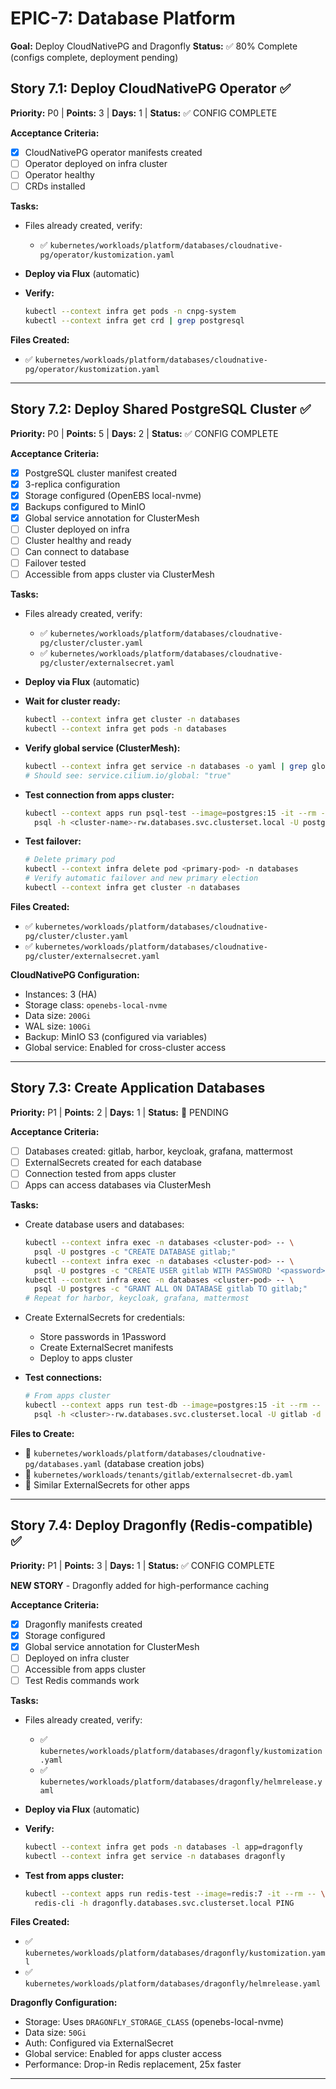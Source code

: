 # EPIC-7: Database Platform
**Goal:** Deploy CloudNativePG and Dragonfly
**Status:** ✅ 80% Complete (configs complete, deployment pending)

## Story 7.1: Deploy CloudNativePG Operator ✅
**Priority:** P0 | **Points:** 3 | **Days:** 1 | **Status:** ✅ CONFIG COMPLETE

**Acceptance Criteria:**
- [x] CloudNativePG operator manifests created
- [ ] Operator deployed on infra cluster
- [ ] Operator healthy
- [ ] CRDs installed

**Tasks:**
- Files already created, verify:
  - ✅ `kubernetes/workloads/platform/databases/cloudnative-pg/operator/kustomization.yaml`

- **Deploy via Flux** (automatic)

- **Verify:**
  ```bash
  kubectl --context infra get pods -n cnpg-system
  kubectl --context infra get crd | grep postgresql
  ```

**Files Created:**
- ✅ `kubernetes/workloads/platform/databases/cloudnative-pg/operator/kustomization.yaml`

---

## Story 7.2: Deploy Shared PostgreSQL Cluster ✅
**Priority:** P0 | **Points:** 5 | **Days:** 2 | **Status:** ✅ CONFIG COMPLETE

**Acceptance Criteria:**
- [x] PostgreSQL cluster manifest created
- [x] 3-replica configuration
- [x] Storage configured (OpenEBS local-nvme)
- [x] Backups configured to MinIO
- [x] Global service annotation for ClusterMesh
- [ ] Cluster deployed on infra
- [ ] Cluster healthy and ready
- [ ] Can connect to database
- [ ] Failover tested
- [ ] Accessible from apps cluster via ClusterMesh

**Tasks:**
- Files already created, verify:
  - ✅ `kubernetes/workloads/platform/databases/cloudnative-pg/cluster/cluster.yaml`
  - ✅ `kubernetes/workloads/platform/databases/cloudnative-pg/cluster/externalsecret.yaml`

- **Deploy via Flux** (automatic)

- **Wait for cluster ready:**
  ```bash
  kubectl --context infra get cluster -n databases
  kubectl --context infra get pods -n databases
  ```

- **Verify global service (ClusterMesh):**
  ```bash
  kubectl --context infra get service -n databases -o yaml | grep global
  # Should see: service.cilium.io/global: "true"
  ```

- **Test connection from apps cluster:**
  ```bash
  kubectl --context apps run psql-test --image=postgres:15 -it --rm -- \
    psql -h <cluster-name>-rw.databases.svc.clusterset.local -U postgres
  ```

- **Test failover:**
  ```bash
  # Delete primary pod
  kubectl --context infra delete pod <primary-pod> -n databases
  # Verify automatic failover and new primary election
  kubectl --context infra get cluster -n databases
  ```

**Files Created:**
- ✅ `kubernetes/workloads/platform/databases/cloudnative-pg/cluster/cluster.yaml`
- ✅ `kubernetes/workloads/platform/databases/cloudnative-pg/cluster/externalsecret.yaml`

**CloudNativePG Configuration:**
- Instances: 3 (HA)
- Storage class: `openebs-local-nvme`
- Data size: `200Gi`
- WAL size: `100Gi`
- Backup: MinIO S3 (configured via variables)
- Global service: Enabled for cross-cluster access

---

## Story 7.3: Create Application Databases
**Priority:** P1 | **Points:** 2 | **Days:** 1 | **Status:** 🔲 PENDING

**Acceptance Criteria:**
- [ ] Databases created: gitlab, harbor, keycloak, grafana, mattermost
- [ ] ExternalSecrets created for each database
- [ ] Connection tested from apps cluster
- [ ] Apps can access databases via ClusterMesh

**Tasks:**
- Create database users and databases:
  ```bash
  kubectl --context infra exec -n databases <cluster-pod> -- \
    psql -U postgres -c "CREATE DATABASE gitlab;"
  kubectl --context infra exec -n databases <cluster-pod> -- \
    psql -U postgres -c "CREATE USER gitlab WITH PASSWORD '<password>';"
  kubectl --context infra exec -n databases <cluster-pod> -- \
    psql -U postgres -c "GRANT ALL ON DATABASE gitlab TO gitlab;"
  # Repeat for harbor, keycloak, grafana, mattermost
  ```

- Create ExternalSecrets for credentials:
  - Store passwords in 1Password
  - Create ExternalSecret manifests
  - Deploy to apps cluster

- **Test connections:**
  ```bash
  # From apps cluster
  kubectl --context apps run test-db --image=postgres:15 -it --rm -- \
    psql -h <cluster>-rw.databases.svc.clusterset.local -U gitlab -d gitlab
  ```

**Files to Create:**
- 🔲 `kubernetes/workloads/platform/databases/cloudnative-pg/databases.yaml` (database creation jobs)
- 🔲 `kubernetes/workloads/tenants/gitlab/externalsecret-db.yaml`
- 🔲 Similar ExternalSecrets for other apps

---

## Story 7.4: Deploy Dragonfly (Redis-compatible) ✅
**Priority:** P1 | **Points:** 3 | **Days:** 1 | **Status:** ✅ CONFIG COMPLETE

**NEW STORY** - Dragonfly added for high-performance caching

**Acceptance Criteria:**
- [x] Dragonfly manifests created
- [x] Storage configured
- [x] Global service annotation for ClusterMesh
- [ ] Deployed on infra cluster
- [ ] Accessible from apps cluster
- [ ] Test Redis commands work

**Tasks:**
- Files already created, verify:
  - ✅ `kubernetes/workloads/platform/databases/dragonfly/kustomization.yaml`
  - ✅ `kubernetes/workloads/platform/databases/dragonfly/helmrelease.yaml`

- **Deploy via Flux** (automatic)

- **Verify:**
  ```bash
  kubectl --context infra get pods -n databases -l app=dragonfly
  kubectl --context infra get service -n databases dragonfly
  ```

- **Test from apps cluster:**
  ```bash
  kubectl --context apps run redis-test --image=redis:7 -it --rm -- \
    redis-cli -h dragonfly.databases.svc.clusterset.local PING
  ```

**Files Created:**
- ✅ `kubernetes/workloads/platform/databases/dragonfly/kustomization.yaml`
- ✅ `kubernetes/workloads/platform/databases/dragonfly/helmrelease.yaml`

**Dragonfly Configuration:**
- Storage: Uses `DRAGONFLY_STORAGE_CLASS` (openebs-local-nvme)
- Data size: `50Gi`
- Auth: Configured via ExternalSecret
- Global service: Enabled for apps cluster access
- Performance: Drop-in Redis replacement, 25x faster

---
